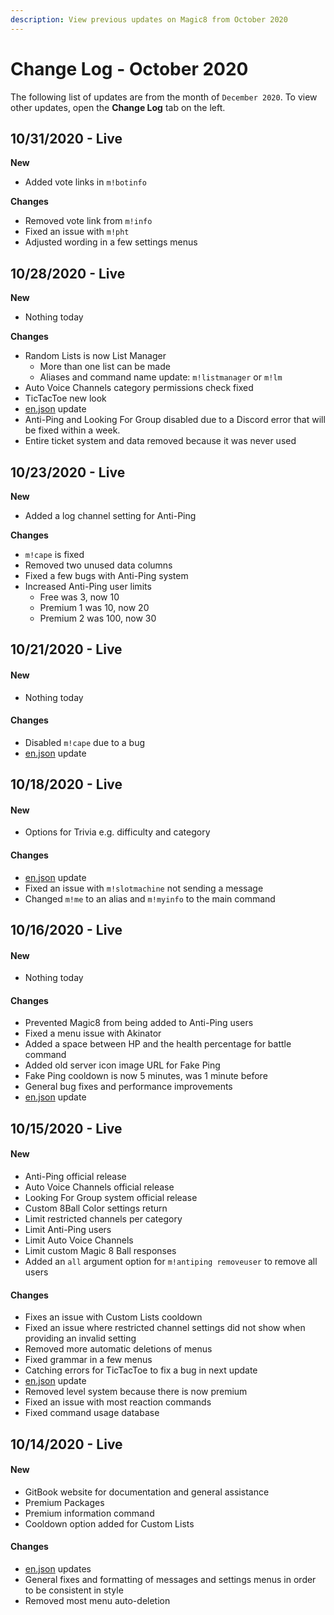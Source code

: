 ```yaml
---
description: View previous updates on Magic8 from October 2020
---
```


# Change Log - October 2020

The following list of updates are from the month of `December 2020`. To view other updates, open the **Change Log** tab on the left.

## 10/31/2020 - Live

**New**

* Added vote links in `m!botinfo`

**Changes**

* Removed vote link from `m!info`
* Fixed an issue with `m!pht`
* Adjusted wording in a few settings menus

## 10/28/2020 - Live

**New**

* Nothing today

**Changes**

* Random Lists is now List Manager
  * More than one list can be made
  * Aliases and command name update: `m!listmanager` or `m!lm`
* Auto Voice Channels category permissions check fixed
* TicTacToe new look
* [en.json](https://github.com/Fyrlex/Magic8/commit/c58ca27eff510f37af437e2fec7b2b026d9f3ecf) update
* Anti-Ping and Looking For Group disabled due to a Discord error that will be fixed within a week.
* Entire ticket system and data removed because it was never used

## 10/23/2020 - Live

**New**

* Added a log channel setting for Anti-Ping

**Changes**

* `m!cape` is fixed
* Removed two unused data columns
* Fixed a few bugs with Anti-Ping system
* Increased Anti-Ping user limits
  * Free was 3, now 10
  * Premium 1 was 10, now 20
  * Premium 2 was 100, now 30

## 10/21/2020 - Live

#### New

* Nothing today

#### Changes

* Disabled `m!cape` due to a bug
* [en.json](https://github.com/Fyrlex/Magic8/commit/b36a9bced420fb4499ada9165f11ebbc00395fa7#diff-459ebfc62c77b736e4d2d47d6c3379dda786d96cf9bda915653c81a9ab82d41a) update

## 10/18/2020 - Live

#### New

* Options for Trivia e.g. difficulty and category

#### Changes

* [en.json](https://github.com/Fyrlex/Magic8/commit/2a79dac63040f1db3bbcd01bf5a5ac64b435f2b7#diff-459ebfc62c77b736e4d2d47d6c3379dda786d96cf9bda915653c81a9ab82d41a) update
* Fixed an issue with `m!slotmachine` not sending a message
* Changed `m!me` to an alias and `m!myinfo` to the main command

## 10/16/2020 - Live

#### New

* Nothing today

#### Changes

* Prevented Magic8 from being added to Anti-Ping users
* Fixed a menu issue with Akinator
* Added a space between HP and the health percentage for battle command
* Added old server icon image URL for Fake Ping
* Fake Ping cooldown is now 5 minutes, was 1 minute before
* General bug fixes and performance improvements
* [en.json](https://github.com/Fyrlex/Magic8/commit/61f4fc09f4d809041b4a780fbf45694013db606b) update

## 10/15/2020 - Live

#### New

* Anti-Ping official release
* Auto Voice Channels official release 
* Looking For Group system official release
* Custom 8Ball Color settings return
* Limit restricted channels per category
* Limit Anti-Ping users
* Limit Auto Voice Channels
* Limit custom Magic 8 Ball responses
* Added an `all` argument option for `m!antiping removeuser` to remove all users

#### Changes

* Fixes an issue with Custom Lists cooldown
* Fixed an issue where restricted channel settings did not show when providing an invalid setting
* Removed more automatic deletions of menus
* Fixed grammar in a few menus
* Catching errors for TicTacToe to fix a bug in next update
* [en.json](https://github.com/Fyrlex/Magic8/commits/master/languages/en.json) update
* Removed level system because there is now premium
* Fixed an issue with most reaction commands
* Fixed command usage database

## 10/14/2020 - Live

#### New

* GitBook website for documentation and general assistance
* Premium Packages
* Premium information command
* Cooldown option added for Custom Lists

#### Changes

* [en.json](https://github.com/Fyrlex/Magic8/commit/4bc996daa88be9578fdd91b405175849dff60382) updates
* General fixes and formatting of messages and settings menus in order to be consistent in style
* Removed most menu auto-deletion

